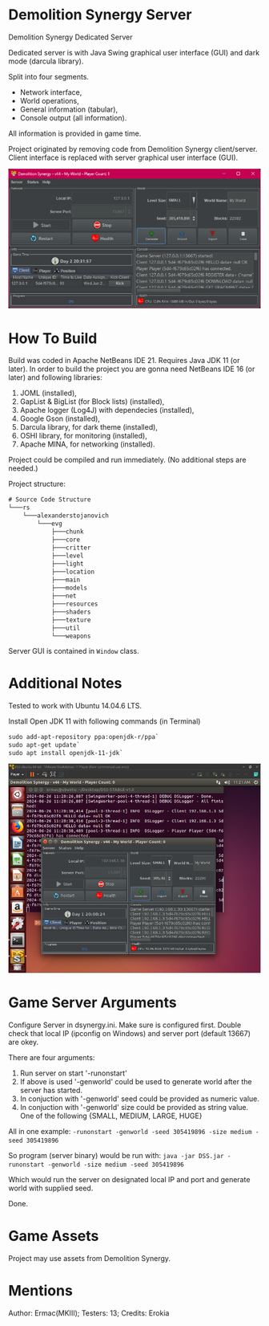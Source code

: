 # Demolition Synergy Server
Demolition Synergy Dedicated Server

Dedicated server is with Java Swing graphical user interface (GUI) 
and dark mode (darcula library).

Split into four segments.
- Network interface,
- World operations,
- General information (tabular),
- Console output (all information).

All information is provided in game time.

Project originated by removing code from Demolition Synergy client/server.
Client interface is replaced with server graphical user interface (GUI).

![Alt text](/misc/Screenshot.png?raw=true "Demolition Synergy Server")

# How To Build
Build was coded in Apache NetBeans IDE 21. Requires Java JDK 11 (or later).
In order to build the project you are gonna need NetBeans IDE 16 (or later) and following libraries:
1. JOML (installed),
2. GapList & BigList (for Block lists) (installed),
3. Apache logger (Log4J) with dependecies (installed),
4. Google Gson (installed),
5. Darcula library, for dark theme (installed),
6. OSHI library, for monitoring (installed),
7. Apache MINA, for networking (installed).

Project could be compiled and run immediately.
(No additional steps are needed.)

Project structure:
```
# Source Code Structure
└───rs
    └───alexanderstojanovich
        └───evg
            ├───chunk
            ├───core
            ├───critter
            ├───level
            ├───light
            ├───location
            ├───main
            ├───models
            ├───net
            ├───resources
            ├───shaders
            ├───texture
            ├───util
            └───weapons			
```
Server GUI is contained in `Window` class.

# Additional Notes

Tested to work with Ubuntu 14.04.6 LTS.

Install Open JDK 11 with following commands (in Terminal)
```
sudo add-apt-repository ppa:openjdk-r/ppa`
sudo apt-get update`
sudo apt install openjdk-11-jdk`
```
![Alt text](/misc/Screenshot2.png?raw=true "DSS Ubuntu 14.04 LTS")

# Game Server Arguments 

Configure Server in dsynergy.ini.
Make sure is configured first.
Double check that local IP (ipconfig on Windows) and server port (default 13667)
are okey.

There are four arguments:
1) Run server on start '-runonstart'
2) If above is used '-genworld' could be used to generate world after the server has started.
3) In conjuction with '-genworld' seed could be provided as numeric value.
4) In conjuction with '-genworld' size could be provided as string value. One of the following {SMALL, MEDIUM, LARGE, HUGE}
	
All in one example:
`-runonstart -genworld -seed 305419896 -size medium -seed 305419896`

So program (server binary) would be run with:
`java -jar DSS.jar -runonstart -genworld -size medium -seed 305419896`

Which would run the server on designated local IP and port and
generate world with supplied seed.

Done.

# Game Assets
Project may use assets from Demolition Synergy.

# Mentions
Author: Ermac(MKIII); 
Testers: 13;
Credits: Erokia
